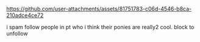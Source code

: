 

https://github.com/user-attachments/assets/81751783-c06d-4546-b8ca-210adce4ce72


i spam follow people in pt who i think their ponies are really2 cool. block to unfollow
